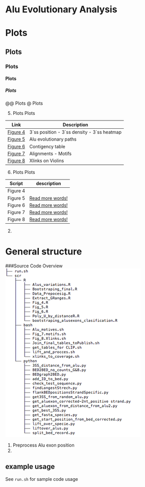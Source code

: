 # Alu Evolutionary Analysis

# Plots
## Plots
### Plots
#### Plots
##### Plots
@@ Plots
@ Plots


5.  Plots
  Plots

|Link|Description|
|---|-----------|
|[Figure 4](scr/R/Fig_4.R)| 3´ss position - 3´ss density - 3´ss heatmap     |
|[Figure 5](scr/R/Fig_5.R)| Alu evolutionary paths            |
|[Figure 6](scr/R/Fig_6.R)|       Contigency table          |
|[Figure 7](scr/bash/Fig_8.Xlinks.sh)|        Alignments  - Motifs        |
|[Figure 8](scr/bash/Fig_7.motifs.sh)|       Xlinks on Violins          |



6.  Plots
  Plots

|Script|description|
|---|-----------|
|Figure 4 |                 |[Read more words!](scr/R/Fig_4.R)|
|Figure 5 |[Read more words!](scr/R/Fig_5.R)|
|Figure 6 |[Read more words!](scr/R/Fig_6.R)|
|Figure 7 |[Read more words!](scr/bash/Fig_8.Xlinks.sh)|
|Figure 8 |[Read more words!](scr/bash/Fig_7.motifs.sh)|



2.  

# General structure
###Source Code Overview
![module diagram](Structure.png "Source Code Overview")


1.  Preprocess Alu exon position
2.  



## example usage
See `run.sh` for sample code usage

